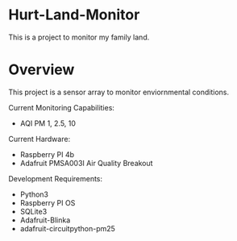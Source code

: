 # Hurt-Land-Monitor
This is a project to monitor my family land.

# Overview
This project is a sensor array to monitor enviornmental conditions.

Current Monitoring Capabilities:
- AQI PM 1, 2.5, 10

Current Hardware:
- Raspberry PI 4b
- Adafruit PMSA003I Air Quality Breakout

Development Requirements:
- Python3
- Raspberry PI OS
- SQLite3
- Adafruit-Blinka
- adafruit-circuitpython-pm25
